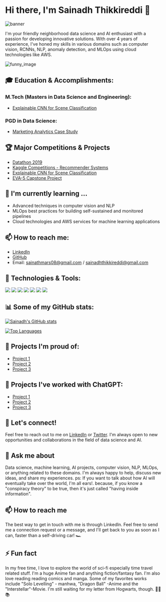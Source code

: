 
# Hi there, I'm Sainadh Thikkireddi 👋

![banner](https://github.com/username/banner_image.png)

I'm your friendly neighborhood data science and AI enthusiast with a passion for developing innovative solutions. With over 4 years of experience, I've honed my skills in various domains such as computer vision, RCNNs, NLP, anomaly detection, and MLOps using cloud technologies like AWS.

![funny_image](https://github.com/username/funny_image.png)

## 🎓 Education & Accomplishments:

### M.Tech (Masters in Data Science and Engineering):

- [Explainable CNN for Scene Classification](https://github.com/SainadhAmul/explainable_cnn_sc)

### PGD in Data Science:

- [Marketing Analytics Case Study](https://github.com/SainadhAmul/EVA-5-Capstone)

## 🏆 Major Competitions & Projects

- [Datathon 2019](https://github.com/SainadhAmul/Datathon2019)
- [Kaggle Competitions - Recommender Systems](https://github.com/SainadhAmul/RecomenderSYS_works)
- [Explainable CNN for Scene Classification](https://github.com/SainadhAmul/explainable_cnn_sc)
- [EVA-5 Capstone Project](https://github.com/SainadhAmul/EVA-5-Capstone)

## 🌱 I'm currently learning ...

- Advanced techniques in computer vision and NLP
- MLOps best practices for building self-sustained and monitored pipelines
- Cloud technologies and AWS services for machine learning applications

## 📫 How to reach me:

- [LinkedIn](https://www.linkedin.com/in/sainadh-thikkireddi-639605177)
- [GitHub](https://github.com/SainadhAmul)
- Email: sainathmars08@gmail.com / sainadhthikkireddi@gmail.com

## 🔧 Technologies & Tools:

![](https://img.shields.io/badge/Python-informational?style=flat&logo=python&logoColor=white&color=2bbc8a)
![](https://img.shields.io/badge/R-informational?style=flat&logo=r&logoColor=white&color=2bbc8a)
![](https://img.shields.io/badge/TensorFlow-informational?style=flat&logo=tensorflow&logoColor=white&color=2bbc8a)
![](https://img.shields.io/badge/PyTorch-informational?style=flat&logo=pytorch&logoColor=white&color=2bbc8a)
![](https://img.shields.io/badge/OpenCV-informational?style=flat&logo=opencv&logoColor=white&color=2bbc8a)
![](https://img.shields.io/badge/AWS-informational?style=flat&logo=amazon-aws&logoColor=white&color=2bbc8a)
![](https://img.shields.io/badge/Git-informational?style=flat&logo=git&logoColor=white&color=2bbc8a)

## 📊 Some of my GitHub stats:

[![Sainadh's GitHub stats](https://github-readme-stats.vercel.app/api?username=username&show_icons=true&theme=radical)](https://github.com/username/github-readme-stats)

[![Top Languages](https://github-readme-stats.vercel.app/api/top-langs/?username=username&layout=compact&theme=radical)](https://github.com/username/github-readme-stats)

## 🌟 Projects I'm proud of:

- [Project 1](https://github.com/username/project1)
- [Project 2](https://github.com/username/project2)
- [Project 3](https://github.com/username/project3)


## 🌟 Projects I've worked with ChatGPT:

- [Project 1](https://github.com/username/project1)
- [Project 2](https://github.com/username/project2)
- [Project 3](https://github.com/username/project3)

## 🤝 Let's connect!

Feel free to reach out to me on [LinkedIn](https://www.linkedin.com/in/sainadh-thikkireddi-639605177) or [Twitter](https://twitter.com/your_handle). I'm always open to new opportunities and collaborations in the field of data science and AI.


## 💬 Ask me about

Data science, machine learning, AI projects, computer vision, NLP, MLOps, or anything related to these domains. I'm always happy to help, discuss new ideas, and share my experiences. ps: If you want to talk about how AI will eventually take over the world, I'm all ears!. because, if you know a "conspiracy theory" to be true, then it's just called "having inside information".


## 📫 How to reach me

The best way to get in touch with me is through LinkedIn. Feel free to send me a connection request or a message, and I'll get back to you as soon as I can, faster than a self-driving car! 🏎️


## ⚡ Fun fact

In my free time, I love to explore the world of sci-fi especially time travel related stuff. I'm a huge Anime fan and anything fiction/fantasy fan. I'm also love reading reading comics and manga. Some of my favorites works include "Solo Levelling" - manhwa, "Dragon Ball" -Anime and the "Interstellar"-Movie. I'm still waiting for my letter from Hogwarts, though. 🧙‍♂️📚

